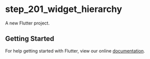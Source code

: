 # step_201_widget_hierarchy

A new Flutter project.

## Getting Started

For help getting started with Flutter, view our online
[documentation](https://flutter.io/).
